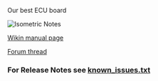 Our best ECU board

![Isometric Notes](frankenso_top-isometric_notes.png)

[Wikin manual page](https://rusefi.com/wiki/index.php?title=Manual:Hardware_Frankenso_board)

[Forum thread](https://rusefi.com/forum/viewtopic.php?f=4&t=569)

### For Release Notes see [known_issues.txt](known_issues.txt)
